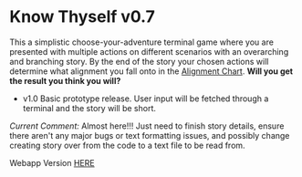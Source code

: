 # Know Thyself v0.7

This a simplistic choose-your-adventure terminal game where you are presented with multiple actions on different scenarios with an overarching and branching story. 
By the end of the story your chosen actions will determine what alignment you fall onto in the [Alignment Chart](https://en.wikipedia.org/wiki/Alignment_(Dungeons_%26_Dragons)).
**Will you get the result you think you will?**

- v1.0
Basic prototype release. User input will be fetched through a terminal and the story will be short.

_Current Comment:_
Almost here!!! Just need to finish story details, ensure there aren't any major bugs or text formatting issues, and possibly change creating story over from the code to a text file to be read from.

Webapp Version [HERE](https://github.com/sharktrexer/Know_Thyself)
